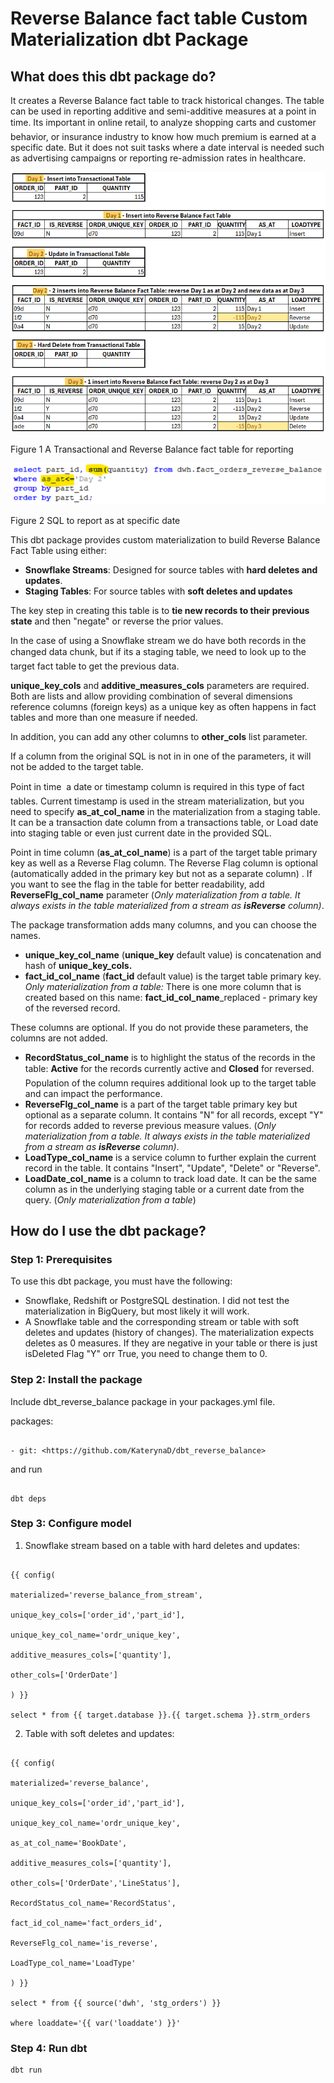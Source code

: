 # Reverse Balance fact table Custom Materialization dbt Package

## What does this dbt package do?

It creates a Reverse Balance fact table to track historical changes. The table can be used in reporting additive and semi-additive measures at a point in time. Its important in online retail, to analyze shopping carts and customer behavior, or insurance industry to know how much premium is earned at a specific date. But it does not suit tasks where a date interval is needed such as advertising campaigns or reporting re-admission rates in healthcare.

![img](images/rb_creation.png)

Figure 1 A Transactional and Reverse Balance fact table for reporting

![img](images/SQL.png)

Figure 2 SQL to report as at specific date

This dbt package provides custom materialization to build Reverse Balance Fact Table using either:

- **Snowflake Streams**: Designed for source tables with **hard deletes and updates**.
- **Staging Tables**: For source tables with **soft deletes and updates**

The key step in creating this table is to **tie new records to their previous state** and then "negate" or reverse the prior values.

In the case of using a Snowflake stream we do have both records in the changed data chunk, but if its a staging table, we need to look up to the target fact table to get the previous data.

**unique_key_cols** and **additive_measures_cols** parameters are required. Both are lists and allow providing combination of several dimensions reference columns (foreign keys) as a unique key as often happens in fact tables and more than one measure if needed.

In addition, you can add any other columns to **other_cols** list parameter.

If a column from the original SQL is not in in one of the parameters, it will not be added to the target table.

Point in time  a date or timestamp column is required in this type of fact tables. Current timestamp is used in the stream materialization, but you need to specify **as_at_col_name** in the materialization from a staging table. It can be a transaction date column from a transactions table, or Load date into staging table or even just current date in the provided SQL.

Point in time column (**as_at_col_name**) is a part of the target table primary key as well as a Reverse Flag column. The Reverse Flag column is optional (automatically added in the primary key but not as a separate column) . If you want to see the flag in the table for better readability, add **ReverseFlg_col_name** parameter (_Only materialization from a table. It always exists in the table materialized from a stream as_ **_isReverse_** _column)_.

The package transformation adds many columns, and you can choose the names.

- **unique_key_col_name** (**unique_key** default value) is concatenation and hash of **unique_key_cols.**
- **fact_id_col_name** (**fact_id** default value) is the target table primary key. _Only materialization from a table:_ There is one more column that is created based on this name: **fact_id_col_name**_replaced - primary key of the reversed record.

These columns are optional. If you do not provide these parameters, the columns are not added.

- **RecordStatus_col_name** is to highlight the status of the records in the table: **Active** for the records currently active and **Closed** for reversed. Population of the column requires additional look up to the target table and can impact the performance.
- **ReverseFlg_col_name** is a part of the target table primary key but optional as a separate column. It contains "N" for all records, except "Y" for records added to reverse previous measure values. (_Only materialization from a table. It always exists in the table materialized from a stream as_ **_isReverse_** _column)_.
- **LoadType_col_name** is a service column to further explain the current record in the table. It contains "Insert", "Update", "Delete" or "Reverse".
- **LoadDate_col_name** is a column to track load date. It can be the same column as in the underlying staging table or a current date from the query. (_Only materialization from a table_)

## How do I use the dbt package?

### Step 1: Prerequisites

To use this dbt package, you must have the following:

- Snowflake, Redshift or PostgreSQL destination. I did not test the materialization in BigQuery, but most likely it will work.
- A Snowflake table and the corresponding stream or table with soft deletes and updates (history of changes). The materialization expects deletes as 0 measures. If they are negative in your table or there is just isDeleted Flag "Y" orr True, you need to change them to 0.

### Step 2: Install the package

Include dbt_reverse_balance package in your packages.yml file.

packages:

```

- git: <https://github.com/KaterynaD/dbt_reverse_balance>

```

and run

```

dbt deps

```

### Step 3: Configure model

1. Snowflake stream based on a table with hard deletes and updates:

```

{{ config(

materialized='reverse_balance_from_stream',

unique_key_cols=['order_id','part_id'],

unique_key_col_name='ordr_unique_key',

additive_measures_cols=['quantity'],

other_cols=['OrderDate']

) }}

select * from {{ target.database }}.{{ target.schema }}.strm_orders

```

2. Table with soft deletes and updates:

```

{{ config(

materialized='reverse_balance',

unique_key_cols=['order_id','part_id'],

unique_key_col_name='ordr_unique_key',

as_at_col_name='BookDate',

additive_measures_cols=['quantity'],

other_cols=['OrderDate','LineStatus'],

RecordStatus_col_name='RecordStatus',

fact_id_col_name='fact_orders_id',

ReverseFlg_col_name='is_reverse',

LoadType_col_name='LoadType'

) }}

select * from {{ source('dwh', 'stg_orders') }}

where loaddate='{{ var('loaddate') }}'

```
### Step 4: Run dbt

```
dbt run
```